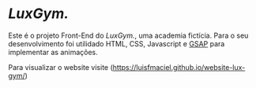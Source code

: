 # *LuxGym.*
Este é o projeto Front-End do *LuxGym.*, uma academia fictícia. Para o seu desenvolvimento foi utilidado HTML, CSS, Javascript e [GSAP](https://greensock.com/gsap/) para implementar as animações.

Para visualizar o website visite (https://luisfmaciel.github.io/website-lux-gym/)
